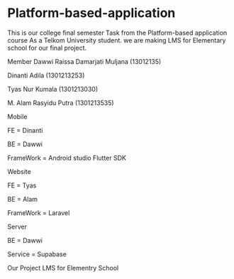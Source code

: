 # Platform-based-application
This is our college final semester Task from the Platform-based application course As a Telkom University student. we are making LMS for Elementary school for our final project.

Member
Dawwi Raissa Damarjati Muljana (13012135)

Dinanti Adila (1301213253)

Tyas Nur Kumala (1301213030)

M. Alam Rasyidu Putra (1301213535)

Mobile

FE = Dinanti 

BE = Dawwi

FrameWork = Android studio Flutter SDK

Website 

FE =  Tyas 

BE = Alam

FrameWork = Laravel

Server

BE = Dawwi

Service = Supabase


Our Project 
LMS for Elementry School
